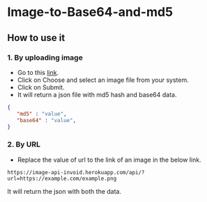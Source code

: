 # Image-to-Base64-and-md5

## How to use it
### 1. By uploading image
  * Go to this [link](https://image-api-invoid.herokuapp.com/).
  * Click on Choose and select an image file from your system.
  * Click on Submit.
  * It will return a json file with md5 hash and base64 data. 
  
  ```json
  {
     "md5" : "value",
     "base64" : "value",
  }
  ```
  
### 2. By URL
  * Replace the value of url to the link of an image in the below link.
  ```
  https://image-api-invoid.herokuapp.com/api/?url=https://example.com/example.png
  ```
  It will return the json with both the data.
  
  

  

